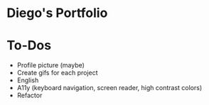 # Diego's Portfolio

# To-Dos

- Profile picture (maybe)
- Create gifs for each project
- English
- A11y (keyboard navigation, screen reader, high contrast colors)
- Refactor
